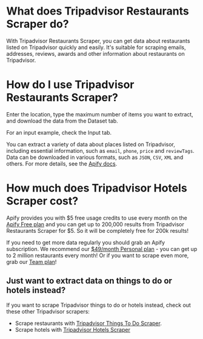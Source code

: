 # What does Tripadvisor Restaurants Scraper do?
With Tripadvisor Restaurants Scraper, you can get data about restaurants listed on Tripadvisor quickly and easily. It's suitable for scraping emails, addresses, reviews, awards and other information about restaurants on Tripadvisor.

# How do I use Tripadvisor Restaurants Scraper?
Enter the location, type the maximum number of items you want to extract, and download the data from the Dataset tab.

For an input example, check the Input tab.

You can extract a variety of data about places listed on Tripadvisor, including essential information, such as `email`, `phone`, `price` and `reviewTags`. Data can be downloaded in various formats, such as `JSON`, `CSV`, `XML` and others. For more details, see the [Apify docs](https://apify.com/docs).

# How much does Tripadvisor Hotels Scraper cost? 
Apify provides you with $5 free usage credits to use every month on the [Apify Free plan](https://apify.com/pricing) and you can get up to 200,000 results from Tripadvisor Restaurants Scraper for $5. So it will be completely free for 200k results!

If you need to get more data regularly you should grab an Apify subscription. We recommend our [$49/month Personal plan](https://apify.com/pricing) - you can get up to 2 million restaurants every month! Or if you want to scrape even more, grab our [Team plan](https://apify.com/pricing)!

## Just want to extract data on things to do or hotels instead?
If you want to scrape Tripadvisor things to do or hotels instead, check out these other Tripadvisor scrapers:

- Scrape restaurants with [Tripadvisor Things To Do Scraper](https://apify.com/maxcopell/tripadvisor-things-to-do-scraper).
- Scrape hotels with [Tripadvisor Hotels Scraper](https://apify.com/maxcopell/tripadvisor-hotels-scraper)


